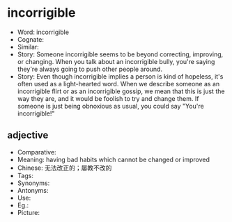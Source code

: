 # incorrigible

- Word: incorrigible
- Cognate: 
- Similar: 
- Story: Someone incorrigible seems to be beyond correcting, improving, or changing. When you talk about an incorrigible bully, you're saying they're always going to push other people around.
- Story: Even though incorrigible implies a person is kind of hopeless, it's often used as a light-hearted word. When we describe someone as an incorrigible flirt or as an incorrigible gossip, we mean that this is just the way they are, and it would be foolish to try and change them. If someone is just being obnoxious as usual, you could say "You're incorrigible!"

## adjective

- Comparative: 
- Meaning: having bad habits which cannot be changed or improved
- Chinese: 无法改正的；屡教不改的
- Tags: 
- Synonyms: 
- Antonyms: 
- Use: 
- Eg.: 
- Picture: 

